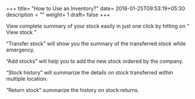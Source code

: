+++
title= "How to Use an Inventory?"
date= 2018-01-25T09:53:19+05:30
description = ""
weight= 1
draft= false
+++

 View complete summary of your stock easily in  just one click by hitting on “ View stock ”
 
“Transfer stock” will show you the summary of the transferred stock while emergency.

“Add stocks” will help you to add the new stock ordered by the company.

“Stock history” will summarize the details on stock transferred within multiple location.

“Return stock” summarize the history on stock returns.

